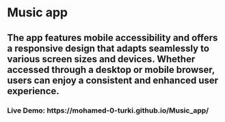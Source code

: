 # Music app

<h2>The app features mobile accessibility and offers a responsive design that adapts seamlessly to various screen sizes and devices. Whether accessed through a desktop or mobile browser, users can enjoy a consistent and enhanced user experience.</h2>
<h3>Live Demo: https://mohamed-0-turki.github.io/Music_app/</h3>
